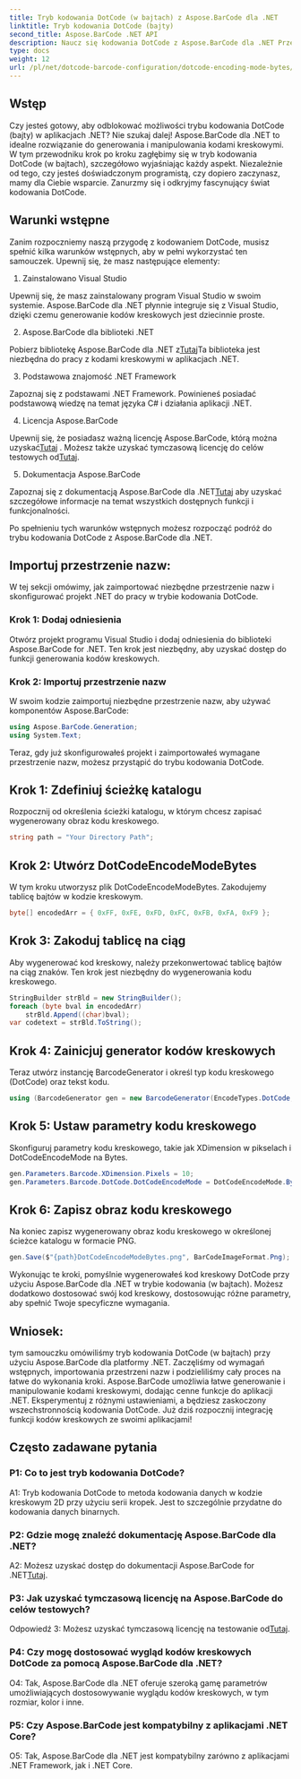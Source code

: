 ```yaml
---
title: Tryb kodowania DotCode (w bajtach) z Aspose.BarCode dla .NET
linktitle: Tryb kodowania DotCode (bajty)
second_title: Aspose.BarCode .NET API
description: Naucz się kodowania DotCode z Aspose.BarCode dla .NET Przewodnik krok po kroku dotyczący generowania kodów kreskowych.
type: docs
weight: 12
url: /pl/net/dotcode-barcode-configuration/dotcode-encoding-mode-bytes/
---
```

## Wstęp

Czy jesteś gotowy, aby odblokować możliwości trybu kodowania DotCode (bajty) w aplikacjach .NET? Nie szukaj dalej! Aspose.BarCode dla .NET to idealne rozwiązanie do generowania i manipulowania kodami kreskowymi. W tym przewodniku krok po kroku zagłębimy się w tryb kodowania DotCode (w bajtach), szczegółowo wyjaśniając każdy aspekt. Niezależnie od tego, czy jesteś doświadczonym programistą, czy dopiero zaczynasz, mamy dla Ciebie wsparcie. Zanurzmy się i odkryjmy fascynujący świat kodowania DotCode.

## Warunki wstępne

Zanim rozpoczniemy naszą przygodę z kodowaniem DotCode, musisz spełnić kilka warunków wstępnych, aby w pełni wykorzystać ten samouczek. Upewnij się, że masz następujące elementy:

1. Zainstalowano Visual Studio

Upewnij się, że masz zainstalowany program Visual Studio w swoim systemie. Aspose.BarCode dla .NET płynnie integruje się z Visual Studio, dzięki czemu generowanie kodów kreskowych jest dziecinnie proste.

2. Aspose.BarCode dla biblioteki .NET

 Pobierz bibliotekę Aspose.BarCode dla .NET z[Tutaj](https://releases.aspose.com/barcode/net/)Ta biblioteka jest niezbędna do pracy z kodami kreskowymi w aplikacjach .NET.

3. Podstawowa znajomość .NET Framework

Zapoznaj się z podstawami .NET Framework. Powinieneś posiadać podstawową wiedzę na temat języka C# i działania aplikacji .NET.

4. Licencja Aspose.BarCode

 Upewnij się, że posiadasz ważną licencję Aspose.BarCode, którą można uzyskać[Tutaj](https://purchase.aspose.com/buy) . Możesz także uzyskać tymczasową licencję do celów testowych od[Tutaj](https://purchase.aspose.com/temporary-license/).

5. Dokumentacja Aspose.BarCode

 Zapoznaj się z dokumentacją Aspose.BarCode dla .NET[Tutaj](https://reference.aspose.com/barcode/net/) aby uzyskać szczegółowe informacje na temat wszystkich dostępnych funkcji i funkcjonalności.

Po spełnieniu tych warunków wstępnych możesz rozpocząć podróż do trybu kodowania DotCode z Aspose.BarCode dla .NET.

## Importuj przestrzenie nazw:

W tej sekcji omówimy, jak zaimportować niezbędne przestrzenie nazw i skonfigurować projekt .NET do pracy w trybie kodowania DotCode. 

### Krok 1: Dodaj odniesienia

Otwórz projekt programu Visual Studio i dodaj odniesienia do biblioteki Aspose.BarCode for .NET. Ten krok jest niezbędny, aby uzyskać dostęp do funkcji generowania kodów kreskowych.

### Krok 2: Importuj przestrzenie nazw

W swoim kodzie zaimportuj niezbędne przestrzenie nazw, aby używać komponentów Aspose.BarCode:

```csharp
using Aspose.BarCode.Generation;
using System.Text;
```

Teraz, gdy już skonfigurowałeś projekt i zaimportowałeś wymagane przestrzenie nazw, możesz przystąpić do trybu kodowania DotCode.

## Krok 1: Zdefiniuj ścieżkę katalogu

Rozpocznij od określenia ścieżki katalogu, w którym chcesz zapisać wygenerowany obraz kodu kreskowego.

```csharp
string path = "Your Directory Path";
```

## Krok 2: Utwórz DotCodeEncodeModeBytes

W tym kroku utworzysz plik DotCodeEncodeModeBytes. Zakodujemy tablicę bajtów w kodzie kreskowym.

```csharp
byte[] encodedArr = { 0xFF, 0xFE, 0xFD, 0xFC, 0xFB, 0xFA, 0xF9 };
```

## Krok 3: Zakoduj tablicę na ciąg

Aby wygenerować kod kreskowy, należy przekonwertować tablicę bajtów na ciąg znaków. Ten krok jest niezbędny do wygenerowania kodu kreskowego.

```csharp
StringBuilder strBld = new StringBuilder();
foreach (byte bval in encodedArr)
    strBld.Append((char)bval);
var codetext = strBld.ToString();
```

## Krok 4: Zainicjuj generator kodów kreskowych

Teraz utwórz instancję BarcodeGenerator i określ typ kodu kreskowego (DotCode) oraz tekst kodu.

```csharp
using (BarcodeGenerator gen = new BarcodeGenerator(EncodeTypes.DotCode, codetext))
```

## Krok 5: Ustaw parametry kodu kreskowego

Skonfiguruj parametry kodu kreskowego, takie jak XDimension w pikselach i DotCodeEncodeMode na Bytes.

```csharp
gen.Parameters.Barcode.XDimension.Pixels = 10;
gen.Parameters.Barcode.DotCode.DotCodeEncodeMode = DotCodeEncodeMode.Bytes;
```

## Krok 6: Zapisz obraz kodu kreskowego

Na koniec zapisz wygenerowany obraz kodu kreskowego w określonej ścieżce katalogu w formacie PNG.

```csharp
gen.Save($"{path}DotCodeEncodeModeBytes.png", BarCodeImageFormat.Png);
```

Wykonując te kroki, pomyślnie wygenerowałeś kod kreskowy DotCode przy użyciu Aspose.BarCode dla .NET w trybie kodowania (w bajtach). Możesz dodatkowo dostosować swój kod kreskowy, dostosowując różne parametry, aby spełnić Twoje specyficzne wymagania.

## Wniosek:

tym samouczku omówiliśmy tryb kodowania DotCode (w bajtach) przy użyciu Aspose.BarCode dla platformy .NET. Zaczęliśmy od wymagań wstępnych, importowania przestrzeni nazw i podzieliliśmy cały proces na łatwe do wykonania kroki. Aspose.BarCode umożliwia łatwe generowanie i manipulowanie kodami kreskowymi, dodając cenne funkcje do aplikacji .NET. Eksperymentuj z różnymi ustawieniami, a będziesz zaskoczony wszechstronnością kodowania DotCode. Już dziś rozpocznij integrację funkcji kodów kreskowych ze swoimi aplikacjami!

## Często zadawane pytania

### P1: Co to jest tryb kodowania DotCode?

A1: Tryb kodowania DotCode to metoda kodowania danych w kodzie kreskowym 2D przy użyciu serii kropek. Jest to szczególnie przydatne do kodowania danych binarnych.

### P2: Gdzie mogę znaleźć dokumentację Aspose.BarCode dla .NET?

 A2: Możesz uzyskać dostęp do dokumentacji Aspose.BarCode for .NET[Tutaj](https://reference.aspose.com/barcode/net/).

### P3: Jak uzyskać tymczasową licencję na Aspose.BarCode do celów testowych?

 Odpowiedź 3: Możesz uzyskać tymczasową licencję na testowanie od[Tutaj](https://purchase.aspose.com/temporary-license/).

### P4: Czy mogę dostosować wygląd kodów kreskowych DotCode za pomocą Aspose.BarCode dla .NET?

O4: Tak, Aspose.BarCode dla .NET oferuje szeroką gamę parametrów umożliwiających dostosowywanie wyglądu kodów kreskowych, w tym rozmiar, kolor i inne.

### P5: Czy Aspose.BarCode jest kompatybilny z aplikacjami .NET Core?

O5: Tak, Aspose.BarCode dla .NET jest kompatybilny zarówno z aplikacjami .NET Framework, jak i .NET Core.